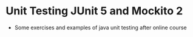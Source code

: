 # Unit Testing JUnit 5 and Mockito 2

- Some exercises and examples of java unit testing 
after online course
